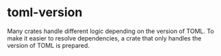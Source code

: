 # toml-version

Many crates handle different logic depending on the version of TOML.
To make it easier to resolve dependencies, a crate that only handles the version of TOML is prepared.
